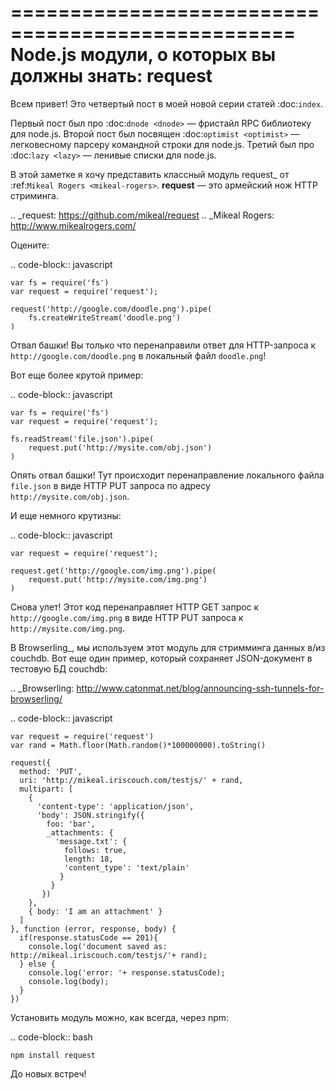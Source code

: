 ==================================================
Node.js модули, о которых вы должны знать: request
==================================================

Всем привет! Это четвертый пост в моей новой серии статей :doc:`index`.

Первый пост был про :doc:`dnode <dnode>` — фристайл RPC библиотеку для
node.js. Второй пост был посвящен :doc:`optimist <optimist>` — легковесному
парсеру командной строки для node.js. Третий был про :doc:`lazy <lazy>` —
ленивые списки для node.js.

В этой заметке я хочу представить классный модуль request_ от
:ref:`Mikeal Rogers <mikeal-rogers>`. **request** — это армейский нож HTTP
стриминга.

.. _request: https://github.com/mikeal/request
.. _Mikeal Rogers: http://www.mikealrogers.com/

Оцените:

.. code-block:: javascript

    var fs = require('fs')
    var request = require('request');

    request('http://google.com/doodle.png').pipe(
        fs.createWriteStream('doodle.png')
    )

Отвал башки! Вы только что перенаправили ответ для HTTP-запроса к
``http://google.com/doodle.png`` в локальный файл ``doodle.png``!

Вот еще более крутой пример:

.. code-block:: javascript

    var fs = require('fs')
    var request = require('request');

    fs.readStream('file.json').pipe(
        request.put('http://mysite.com/obj.json')
    )

Опять отвал башки! Тут происходит перенаправление локального файла ``file.json``
в виде HTTP PUT запроса по адресу ``http://mysite.com/obj.json``.

И еще немного крутизны:

.. code-block:: javascript

    var request = require('request');

    request.get('http://google.com/img.png').pipe(
        request.put('http://mysite.com/img.png')
    )

Снова улет! Этот код перенаправляет HTTP GET запрос к
``http://google.com/img.png`` в виде HTTP PUT запроса к
``http://mysite.com/img.png``.

В Browserling_, мы используем этот модуль для стримминга данных в/из couchdb.
Вот еще один пример, который сохраняет JSON-документ в тестовую БД couchdb:

.. _Browserling: http://www.catonmat.net/blog/announcing-ssh-tunnels-for-browserling/

.. code-block:: javascript

    var request = require('request')
    var rand = Math.floor(Math.random()*100000000).toString()

    request({
      method: 'PUT',
      uri: 'http://mikeal.iriscouch.com/testjs/' + rand,
      multipart: [
        {
          'content-type': 'application/json',
          'body': JSON.stringify({
            foo: 'bar',
            _attachments: {
              'message.txt': {
                follows: true,
                length: 18,
                'content_type': 'text/plain'
               }
             }
           })
        },
        { body: 'I am an attachment' }
      ]
    }, function (error, response, body) {
      if(response.statusCode == 201){
        console.log('document saved as: http://mikeal.iriscouch.com/testjs/'+ rand);
      } else {
        console.log('error: '+ response.statusCode);
        console.log(body);
      }
    })

Установить модуль можно, как всегда, через npm:

.. code-block:: bash

    npm install request

До новых встреч!


